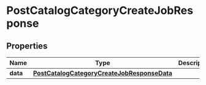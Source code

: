 # PostCatalogCategoryCreateJobResponse

## Properties
Name | Type | Description | Notes
------------ | ------------- | ------------- | -------------
**data** | [**PostCatalogCategoryCreateJobResponseData**](PostCatalogCategoryCreateJobResponseData.md) |  | 
